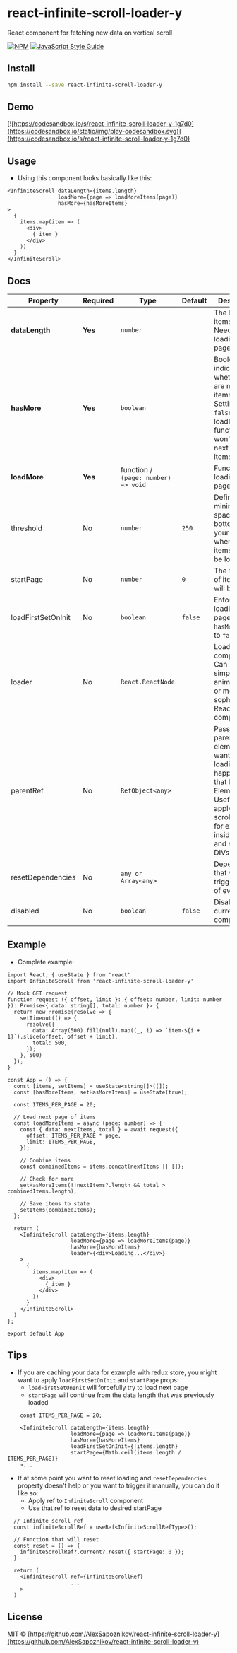 # react-infinite-scroll-loader-y

React component for fetching new data on vertical scroll

[![NPM](https://img.shields.io/npm/v/react-infinite-scroll-loader-y.svg)](https://www.npmjs.com/package/react-infinite-scroll-loader-y) [![JavaScript Style Guide](https://img.shields.io/badge/code_style-standard-brightgreen.svg)](https://standardjs.com)

## Install

```bash
npm install --save react-infinite-scroll-loader-y
```

## Demo

[![https://codesandbox.io/s/react-infinite-scroll-loader-y-1g7d0](https://codesandbox.io/static/img/play-codesandbox.svg)](https://codesandbox.io/s/react-infinite-scroll-loader-y-1g7d0)

## Usage
- Using this component looks basically like this:

```tsx
<InfiniteScroll dataLength={items.length}
                loadMore={page => loadMoreItems(page)}
                hasMore={hasMoreItems}
>
  {
    items.map(item => (
      <div>
        { item }
      </div>
    ))
  }
</InfiniteScroll>
```

## Docs

| Property | Required | Type | Default | Description |
| --- | --- | --- | --- | --- |
| **dataLength** | **Yes** | `number` | | The length of items. Needed for loading next page. |
| **hasMore** | **Yes** | `boolean` | |  Boolean to indicate whether there are more items to load. Setting it to `false` disables loadMore() function and won't load next page of items. |
| **loadMore** | **Yes** | function / `(page: number) => void` | | Function for loading next page of items. |
| threshold | No | `number` | `250` | Defines minimum space from bottom of your page when new items need to be loaded. |
| startPage | No | `number` | `0` | The first page of items that will be loaded. |
| loadFirstSetOnInit | No | `boolean` | `false` | Enforces loading first page even if `hasMore` is set to `false` |
| loader | No | `React.ReactNode` | | Loading component. Can be a simple text, animated icon or more sophisticated React component. |
| parentRef | No | `RefObject<any>` | | Pass ref of parent HTML element if you want scroll-loading to happen inside that HTML Element. Useful for applying scroll loader for example inside modals and specific DIVs. |
| resetDependencies | No | `any or Array<any>` | | Dependencies that will trigger reset of everything |
| disabled | No | `boolean` | `false` | Disables current component |


## Example
- Complete example:

```tsx
import React, { useState } from 'react'
import InfiniteScroll from 'react-infinite-scroll-loader-y'

// Mock GET request
function request ({ offset, limit }: { offset: number, limit: number }): Promise<{ data: string[], total: number }> {
  return new Promise(resolve => {
    setTimeout(() => {
      resolve({
        data: Array(500).fill(null).map((_, i) => `item-${i + 1}`).slice(offset, offset + limit),
        total: 500,
      });
    }, 500)
  });
}

const App = () => {
  const [items, setItems] = useState<string[]>([]);
  const [hasMoreItems, setHasMoreItems] = useState(true);

  const ITEMS_PER_PAGE = 20;

  // Load next page of items
  const loadMoreItems = async (page: number) => {
    const { data: nextItems, total } = await request({
      offset: ITEMS_PER_PAGE * page,
      limit: ITEMS_PER_PAGE,
    });

    // Combine items
    const combinedItems = items.concat(nextItems || []);

    // Check for more
    setHasMoreItems(!!nextItems?.length && total > combinedItems.length);

    // Save items to state
    setItems(combinedItems);
  };

  return (
    <InfiniteScroll dataLength={items.length}
                    loadMore={page => loadMoreItems(page)}
                    hasMore={hasMoreItems}
                    loader={<div>Loading...</div>}
    >
      {
        items.map(item => (
          <div>
            { item }
          </div>
        ))
      }
    </InfiniteScroll>
  )
};

export default App

```

## Tips
- If you are caching your data for example with redux store, you might want to apply `loadFirstSetOnInit` and `startPage` props:
    - `loadFirstSetOnInit` will forcefully try to load next page
    - `startPage` will continue from the data length that was previously loaded

```tsx
    const ITEMS_PER_PAGE = 20;

    <InfiniteScroll dataLength={items.length}
                    loadMore={page => loadMoreItems(page)}
                    hasMore={hasMoreItems}
                    loadFirstSetOnInit={!items.length}
                    startPage={Math.ceil(items.length / ITEMS_PER_PAGE)}
    >...
```

- If at some point you want to reset loading and `resetDependencies` property doesn't help or you want to trigger it manually, you can do it like so:
    - Apply ref to `InfiniteScroll` component
    - Use that ref to reset data to desired startPage
```tsx
  // Infinite scroll ref
  const infiniteScrollRef = useRef<InfiniteScrollRefType>();

  // Function that will reset
  const reset = () => {
    infiniteScrollRef?.current?.reset({ startPage: 0 });
  }

  return (
    <InfiniteScroll ref={infiniteScrollRef}
                    ...
    >
  )
```

## License

MIT © [https://github.com/AlexSapoznikov/react-infinite-scroll-loader-y](https://github.com/AlexSapoznikov/react-infinite-scroll-loader-y)

